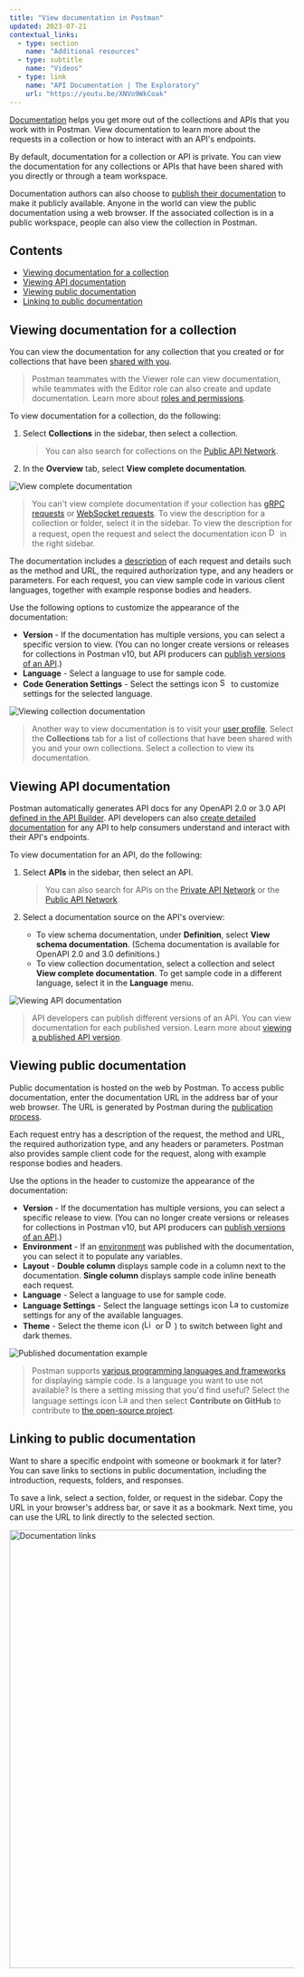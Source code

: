```yaml
---
title: "View documentation in Postman"
updated: 2023-07-21
contextual_links:
  - type: section
    name: "Additional resources"
  - type: subtitle
    name: "Videos"
  - type: link
    name: "API Documentation | The Exploratory"
    url: "https://youtu.be/XNVo9WkCoak"
---
```


[Documentation](/docs/publishing-your-api/api-documentation-overview/) helps you get more out of the collections and APIs that you work with in Postman. View documentation to learn more about the requests in a collection or how to interact with an API's endpoints.

By default, documentation for a collection or API is private. You can view the documentation for any collections or APIs that have been shared with you directly or through a team workspace.

Documentation authors can also choose to [publish their documentation](/docs/publishing-your-api/publishing-your-docs/) to make it publicly available. Anyone in the world can view the public documentation using a web browser. If the associated collection is in a public workspace, people can also view the collection in Postman.

## Contents

* [Viewing documentation for a collection](#viewing-documentation-for-a-collection)
* [Viewing API documentation](#viewing-api-documentation)
* [Viewing public documentation](#viewing-public-documentation)
* [Linking to public documentation](#linking-to-public-documentation)

## Viewing documentation for a collection

You can view the documentation for any collection that you created or for collections that have been [shared with you](/docs/collaborating-in-postman/sharing/).

> Postman teammates with the Viewer role can view documentation, while teammates with the Editor role can also create and update documentation. Learn more about [roles and permissions](/docs/collaborating-in-postman/roles-and-permissions/).

To view documentation for a collection, do the following:

1. Select **Collections** in the sidebar, then select a collection.

    > You can also search for collections on the [Public API Network](https://www.postman.com/explore/collections).

1. In the **Overview** tab, select **View complete documentation**.

<img alt="View complete documentation" src="https://assets.postman.com/postman-docs/v10/documentation-view-complete-v10-16.jpg" />

> You can't view complete documentation if your collection has [gRPC requests](/docs/sending-requests/grpc/grpc-request-interface/#the-right-sidebar) or [WebSocket requests](/docs/sending-requests/websocket/document-websocket-requests/). To view the description for a collection or folder, select it in the sidebar. To view the description for a request, open the request and select the documentation icon <img alt="Documentation icon" src="https://assets.postman.com/postman-docs/documentation-icon-v8-10.jpg#icon" width="16px"> in the right sidebar.

The documentation includes a [description](/docs/publishing-your-api/authoring-your-documentation/#adding-descriptions-to-your-documentation) of each request and details such as the method and URL, the required authorization type, and any headers or parameters. For each request, you can view sample code in various client languages, together with example response bodies and headers.

Use the following options to customize the appearance of the documentation:

* **Version** - If the documentation has multiple versions, you can select a specific version to view. (You can no longer create versions or releases for collections in Postman v10, but API producers can [publish versions of an API](/docs/designing-and-developing-your-api/versioning-an-api/api-versions/).)
* **Language** - Select a language to use for sample code.
* **Code Generation Settings** - Select the settings icon <img alt="Settings icon" src="https://assets.postman.com/postman-docs/icon-settings-v9.jpg#icon" width="16px"> to customize settings for the selected language.

<img alt="Viewing collection documentation" src="https://assets.postman.com/postman-docs/v10/documentation-view-full-docs-v10-16.jpg" />

> Another way to view documentation is to visit your [user profile](https://postman.co/me/collections). Select the **Collections** tab for a list of collections that have been shared with you and your own collections. Select a collection to view its documentation.

## Viewing API documentation

Postman automatically generates API docs for any OpenAPI 2.0 or 3.0 API [defined in the API Builder](/docs/designing-and-developing-your-api/developing-an-api/defining-an-api/). API developers can also [create detailed documentation](/docs/publishing-your-api/documenting-your-api/) for any API to help consumers understand and interact with their API's endpoints.

To view documentation for an API, do the following:

1. Select **APIs** in the sidebar, then select an API.

    > You can also search for APIs on the [Private API Network](https://go.postman.co/network/private) or the [Public API Network](https://www.postman.com/explore/apis).

1. Select a documentation source on the API's overview:

    * To view schema documentation, under **Definition**, select **View schema documentation**. (Schema documentation is available for OpenAPI 2.0 and 3.0 definitions.)
    * To view collection documentation, select a collection and select **View complete documentation**. To get sample code in a different language, select it in the **Language** menu.

<img alt="Viewing API documentation" src="https://assets.postman.com/postman-docs/v10/documentation-view-schema-docs-v10-16.jpg" />

> API developers can publish different versions of an API. You can view documentation for each published version. Learn more about [viewing a published API version](/docs/designing-and-developing-your-api/versioning-an-api/api-versions/#viewing-a-published-api-version).

## Viewing public documentation

Public documentation is hosted on the web by Postman. To access public documentation, enter the documentation URL in the address bar of your web browser. The URL is generated by Postman during the [publication process](/docs/publishing-your-api/publishing-your-docs/#sharing-your-public-docs).

Each request entry has a description of the request, the method and URL, the required authorization type, and any headers or parameters. Postman also provides sample client code for the request, along with example response bodies and headers.

Use the options in the header to customize the appearance of the documentation:

* **Version** - If the documentation has multiple versions, you can select a specific release to view. (You can no longer create versions or releases for collections in Postman v10, but API producers can [publish versions of an API](/docs/designing-and-developing-your-api/versioning-an-api/api-versions/).)
* **Environment** - If an [environment](/docs/publishing-your-api/document-a-collection/#associate-environments-with-documentation) was published with the documentation, you can select it to populate any variables.
* **Layout** - **Double column** displays sample code in a column next to the documentation. **Single column** displays sample code inline beneath each request.
* **Language** - Select a language to use for sample code.
* **Language Settings** - Select the language settings icon <img alt="Language settings icon" src="https://assets.postman.com/postman-docs/icon-settings-v9.jpg#icon" width="16px"> to customize settings for any of the available languages.
* **Theme** - Select the theme icon (<img alt="Light theme icon" src="https://assets.postman.com/postman-docs/v10/icon-theme-light-v10.jpg#icon" width="16px"> or <img alt="Dark theme icon" src="https://assets.postman.com/postman-docs/v10/icon-theme-dark-v10.jpg#icon" width="16px">) to switch between light and dark themes.

![Published documentation example](https://assets.postman.com/postman-docs/v10/documentation-published-docs-v10.jpg)

> Postman supports [various programming languages and frameworks](/docs/sending-requests/generate-code-snippets/#supported-languagesframeworks) for displaying sample code. Is a language you want to use not available? Is there a setting missing that you'd find useful? Select the language settings icon <img alt="Language settings icon" src="https://assets.postman.com/postman-docs/icon-settings-v9.jpg#icon" width="16px"> and then select **Contribute on GitHub** to contribute to [the open-source project](https://github.com/postmanlabs/postman-code-generators).

## Linking to public documentation

Want to share a specific endpoint with someone or bookmark it for later? You can save links to sections in public documentation, including the introduction, requests, folders, and responses.

To save a link, select a section, folder, or request in the sidebar. Copy the URL in your browser's address bar, or save it as a bookmark. Next time, you can use the URL to link directly to the selected section.

<img alt="Documentation links" src="https://assets.postman.com/postman-docs/documentation-copy-link-v9.jpg" width="773px"/>
